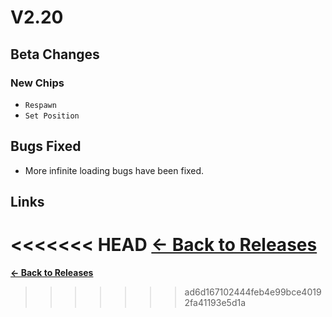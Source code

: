 # V2.20

## Beta Changes

### New Chips

- `Respawn`
- `Set Position`

## Bugs Fixed

- More infinite loading bugs have been fixed.

## Links

<<<<<<< HEAD
**[<- Back to Releases](/releases/)**
=======
**[<- Back to Releases](./)**
>>>>>>> ad6d167102444feb4e99bce40192fa41193e5d1a
